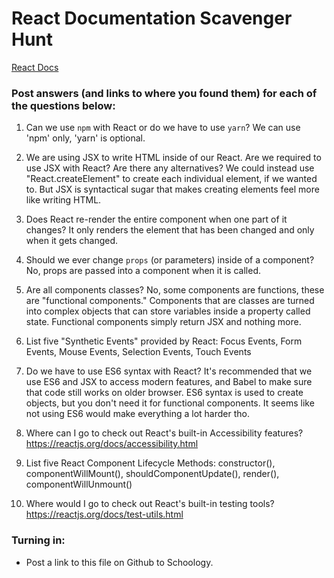 # React Documentation Scavenger Hunt

[React Docs](https://facebook.github.io/react/docs/hello-world.html)

### Post answers (and links to where you found them) for each of the questions below:

1. Can we use `npm` with React or do we have to use `yarn`?
We can use 'npm' only, 'yarn' is optional.

2. We are using JSX to write HTML inside of our React. Are we required to use JSX with React? Are there any alternatives?
We could instead use "React.createElement" to create each individual element, if we wanted to. But JSX is syntactical sugar that makes creating elements feel more like writing HTML.

3. Does React re-render the entire component when one part of it changes?
It only renders the element that has been changed and only when it gets changed. 

4. Should we ever change `props` (or parameters) inside of a component? 
No, props are passed into a component when it is called.

5. Are all components classes? 
No, some components are functions, these are "functional components." Components that are classes are turned into complex objects that can store variables inside a property called state. Functional components simply return JSX and nothing more.

6. List five "Synthetic Events" provided by React:
Focus Events, Form Events, Mouse Events, Selection Events, Touch Events

7. Do we have to use ES6 syntax with React?
It's recommended that we use ES6 and JSX to access modern features, and Babel to make sure that code still works on older browser. ES6 syntax is used to create objects, but you don't need it for functional components. It seems like not using ES6 would make everything a lot harder tho.

8. Where can I go to check out React's built-in Accessibility features?
https://reactjs.org/docs/accessibility.html

9. List five React Component Lifecycle Methods:
constructor(), componentWillMount(), shouldComponentUpdate(), render(), componentWillUnmount()

10. Where would I go to check out React's built-in testing tools?
https://reactjs.org/docs/test-utils.html

### Turning in:

* Post a link to this file on Github to Schoology.
